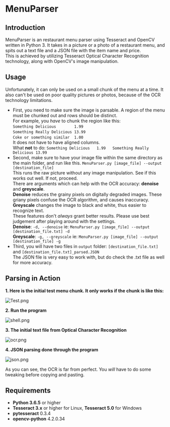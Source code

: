 # MenuParser
## Introduction
MenuParser is an restaurant menu parser using Tesseract and OpenCV written in Python 3. It takes in a picture or a photo of a restaurant menu, and spits out a text file and a JSON file with the item name and price.  
This is achieved by utilizing Tesseract Optical Character Recognition technology, along with OpenCV's image manipulation.

## Usage
Unfortunately, it can only be used on a small chunk of the menu at a time. It also can't be used on poor quality pictures or photos, because of the OCR technology limitations. 
* First, you need to make sure the image is parsable. A region of the menu must be chunked out and rows should be distinct.  
For example, you *have* to chunk the region like this:  
`Something Delicious        1.99`  
`Something Really Delicious 13.99`  
`Coke or something similar  1.00`  
It does not have to have aligned columns.  
What **not** to do:
`Something Delicious   1.99   Something Really Delicious 13.99`
* Second, make sure to have your image file within the same directory as the main folder, and run like this.
 `MenuParser.py [image_file] --output [destination_file]`  
 This runs the raw picture without any image manipulation. See if this works out well. If not, proceed.  
 There are arguments which can help with the OCR accuracy: **denoise** and **greyscale**.  
 **Denoise** reduces the grainy pixels on digitally degraded images. These griany pixels confuse the OCR algorithm, and causes inaccuracy.  
 **Greyscale** changes the image to black and white, thus easier to recognize text.  
 These features don't *always* grant better results. Please use best judgement after playing around with the settings.  
 **Denoise**: `-d, --denoise` ie: `MenuParser.py [image_file] --output [destination_file.txt] -d`  
 **Greyscale**: `-g, --greyscale` ie: `MenuParser.py [image_file] --output [destination_file] -g` 
 * Third, you will have two files in `output` folder: `[destination_file.txt]` and `[destination_file.txt]_parsed.JSON`  
 The JSON file is very easy to work with, but do check the .txt file as well for more accuracy.  
 
## Parsing in Action

**1. Here is the initial test menu chunk. It only works if the chunk is like this:**  

  ![Test.png](https://i.imgur.com/5ghcDmD.png)  
  
**2. Run the program**  

  ![shell.png](https://i.imgur.com/9zCFNz5.png)  
  
**3. The initial text file from Optical Character Recognition**  

  ![ocr.png](https://i.imgur.com/s0jW2kV.png)  
  
**4. JSON parsing done through the program**  

![json.png](https://i.imgur.com/1TZeqke.png)  

As you can see, the OCR is far from perfect. You *will* have to do some tweaking before copying and pasting.

## Requirements

- **Python 3.6.5** or higher
- **Tesseract 3.x** or higher for Linux, **Tesseract 5.0** for Windows
- **pytesseract** 0.3.4
- **opencv-python** 4.2.0.34 
